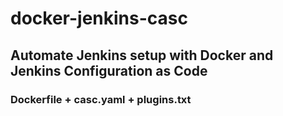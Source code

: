 # docker-jenkins-casc

## Automate Jenkins setup with Docker and Jenkins Configuration as Code

### Dockerfile + casc.yaml + plugins.txt
